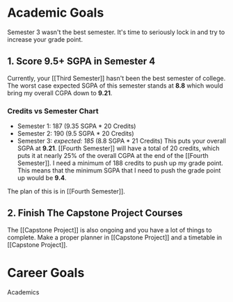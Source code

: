 # Academic Goals
Semester 3 wasn't the best semester. It's time to seriously lock in and try to increase your grade point. 
## 1. Score 9.5+ SGPA in Semester 4
Currently, your [[Third Semester]] hasn't been the best semester of college. The worst case expected SGPA of this semester stands at **8.8** which would bring my overall CGPA down to **9.21**. 
### Credits vs Semester Chart
- Semester 1: 187 (9.35 SGPA * 20 Credits)
- Semester 2: 190 (9.5 SGPA * 20 Credits)
- Semester 3: *expected: 185* (8.8 SGPA * 21 Credits)
This puts your overall SGPA at **9.21**. [[Fourth Semester]] will have a total of 20 credits, which puts it at nearly 25% of the overall CGPA at the end of the [[Fourth Semester]]. I need a minimum of 188 credits to push up my grade point. This means that the minimum SGPA that I need to push the grade point up would be **9.4**. 

The plan of this is in [[Fourth Semester]].
## 2. Finish The Capstone Project Courses
The [[Capstone Project]] is also ongoing and you have a lot of things to complete. Make a proper planner in [[Capstone Project]] and a timetable in [[Capstone Project]].
# Career Goals
Academics
